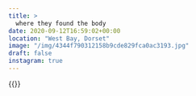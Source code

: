 ```yaml
---
title: >
  where they found the body
date: 2020-09-12T16:59:02+00:00
location: "West Bay, Dorset"
image: "/img/4344f790312158b9cde829fca0ac3193.jpg"
draft: false
instagram: true
---
```


{{<photo src="/img/4344f790312158b9cde829fca0ac3193.jpg">}}
